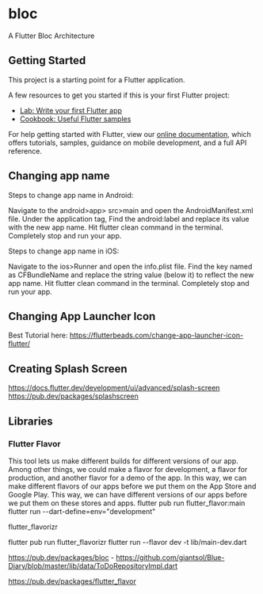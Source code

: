 # bloc

A Flutter Bloc Architecture

## Getting Started

This project is a starting point for a Flutter application.

A few resources to get you started if this is your first Flutter project:

- [Lab: Write your first Flutter app](https://flutter.dev/docs/get-started/codelab)
- [Cookbook: Useful Flutter samples](https://flutter.dev/docs/cookbook)

For help getting started with Flutter, view our
[online documentation](https://flutter.dev/docs), which offers tutorials,
samples, guidance on mobile development, and a full API reference.

## Changing app name

Steps to change app name in Android:

Navigate to the android>app> src>main and open the AndroidManifest.xml file.
Under the application tag, Find the android:label and replace its value with the new app name.
Hit flutter clean command in the terminal.
Completely stop and run your app.


Steps to change app name in iOS:

Navigate to the ios>Runner and open the info.plist file.
Find the key named as CFBundleName and replace the string value (below it) to reflect the new app name.
Hit flutter clean command in the terminal.
Completely stop and run your app.

## Changing App Launcher Icon

Best Tutorial here: https://flutterbeads.com/change-app-launcher-icon-flutter/

## Creating Splash Screen

https://docs.flutter.dev/development/ui/advanced/splash-screen
https://pub.dev/packages/splashscreen

## Libraries

### Flutter Flavor

This tool lets us make different builds for different versions of our app. Among other things, we could make a flavor for development, a flavor for production, and another flavor for a demo of the app. In this way, we can make different flavors of our apps before we put them on the App Store and Google Play. This way, we can have different versions of our apps before we put them on these stores and apps.
flutter pub run flutter_flavor:main
flutter run --dart-define=env="development"

flutter_flavorizr

flutter pub run flutter_flavorizr
flutter run --flavor dev -t lib/main-dev.dart

https://pub.dev/packages/bloc - 
    https://github.com/giantsol/Blue-Diary/blob/master/lib/data/ToDoRepositoryImpl.dart

https://pub.dev/packages/flutter_flavor